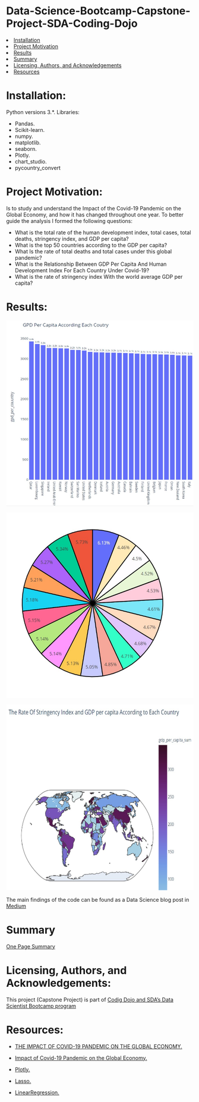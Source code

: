 # Data-Science-Bootcamp-Capstone-Project-SDA-Coding-Dojo
<li><a href="#Installation">Installation</a></li>
<li><a href="#Project Motivation">Project Motivation</a></li>
<li><a href="#Results">Results</a></li>
<li><a href="#Summary">Summary</a></li>
<li><a href="#Licensing, Authors, and Acknowledgements">Licensing, Authors, and Acknowledgements</a></li>
<li><a href="#Resources">Resources</a></li>


<a id='Installation'></a>
# Installation:
Python versions 3.*.
Libraries:
- Pandas.
- Scikit-learn.
- numpy.
- matplotlib.
- seaborn.
- Plotly.
- chart_studio.
- pycountry_convert
<a id='Project Motivation'></a>
# Project Motivation:
Is to study and understand the Impact of the Covid-19 Pandemic on the Global Economy, and how it has changed throughout one year. To better guide the analysis I formed the following questions:

- What is the total rate of the human development index, total cases, total deaths, stringency index, and GDP per capita?
- What is the top 50 countries according to the GDP per capita?
- What Is the rate of total deaths and total cases under this global pandemic?
- What is the Relationship Between GDP Per Capita And Human Development Index For Each Country Under Covid-19?
- What is the rate of stringency index With the world average GDP per capita?

<a id='Results'></a>
# Results:
[<img width="600" height="500" src="country.jpg">]()

[<img width="600" height="500" src="total_C.jpg">]()

[<img width="600" height="500" src="map.jpg">]()



The main findings of the code can be found as a Data Science blog post in [Medium]()

<a id='Summary'></a>
# Summary
[One Page Summary]()

<a id='Licensing, Authors, and Acknowledgements'></a>
# Licensing, Authors, and Acknowledgements:
This project (Capstone Project) is part of [Codig Dojo and SDA’s Data Scientist Bootcamp program](https://www.codingdojo.com/)

# Resources: 
<a id='Resources'></a>
- [THE IMPACT OF COVID-19 PANDEMIC ON THE GLOBAL ECONOMY.](http://www.conscientiabeam.com/pdf-files/eco/29/EFL20218(1)32-43.pdf)

- [Impact of Covid-19 Pandemic on the Global Economy.](https://www.kaggle.com/shashwatwork/impact-of-covid19-pandemic-on-the-global-economy/)

- [Plotly.](https://chart-studio.plotly.com/)
- [Lasso.](https://medium.com/all-about-ml/search?q=Lasso)
- [LinearRegression.](https://medium.com/all-about-ml/linear-regression-d41a6a5dcab6)



